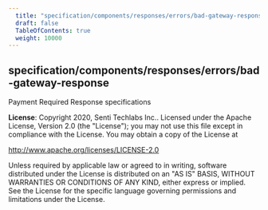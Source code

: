 ```yaml
---
  title: "specification/components/responses/errors/bad-gateway-response"
  draft: false
  TableOfContents: true
  weight: 10000
---
```

<a name="module_specification/components/responses/errors/bad-gateway-response"></a>

## specification/components/responses/errors/bad-gateway-response
Payment Required Response specifications

**License**: Copyright 2020, Senti Techlabs Inc..
Licensed under the Apache License, Version 2.0 (the &quot;License&quot;);
you may not use this file except in compliance with the License.
You may obtain a copy of the License at

   http://www.apache.org/licenses/LICENSE-2.0

Unless required by applicable law or agreed to in writing, software
distributed under the License is distributed on an &quot;AS IS&quot; BASIS,
WITHOUT WARRANTIES OR CONDITIONS OF ANY KIND, either express or implied.
See the License for the specific language governing permissions and
limitations under the License.  
